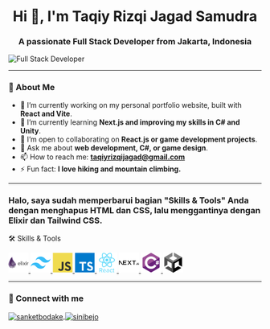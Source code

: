 <h1 align="center">Hi 👋, I'm Taqiy Rizqi Jagad Samudra</h1>
<h3 align="center">A passionate Full Stack Developer from Jakarta, Indonesia</h3>

<p align="left"> <img src="https://img.shields.io/badge/Junior-Full%20Stack%20Developer-blue" alt="Full Stack Developer" /> </p>

<hr>

### 💼 About Me

- 🔭 I’m currently working on my personal portfolio website, built with **React and Vite**.
- 🌱 I’m currently learning **Next.js and improving my skills in C# and Unity**.
- 👯 I’m open to collaborating on **React.js or game development projects**.
- 💬 Ask me about **web development, C#, or game design**.
- 📫 How to reach me: **taqiyrizqijagad@gmail.com**
- ⚡ Fun fact: **I love hiking and mountain climbing.**

<hr>

### Halo, saya sudah memperbarui bagian "Skills & Tools" Anda dengan menghapus HTML dan CSS, lalu menggantinya dengan Elixir dan Tailwind CSS.

🛠️ Skills & Tools
<p align="left">
<a href="https://elixir-lang.org/" target="_blank"> <img src="https://raw.githubusercontent.com/devicons/devicon/master/icons/elixir/elixir-original-wordmark.svg" alt="elixir" width="40" height="40"/> </a>
<a href="https://tailwindcss.com/" target="_blank"> <img src="https://raw.githubusercontent.com/devicons/devicon/master/icons/tailwindcss/tailwindcss-plain.svg" alt="tailwindcss" width="40" height="40"/> </a>
<a href="https://developer.mozilla.org/en-US/docs/Web/JavaScript" target="_blank"> <img src="https://raw.githubusercontent.com/devicons/devicon/master/icons/javascript/javascript-original.svg" alt="javascript" width="40" height="40"/> </a>
<a href="https://www.typescriptlang.org/" target="_blank"> <img src="https://raw.githubusercontent.com/devicons/devicon/master/icons/typescript/typescript-original.svg" alt="typescript" width="40" height="40"/> </a>
<a href="https://reactjs.org/" target="_blank"> <img src="https://raw.githubusercontent.com/devicons/devicon/master/icons/react/react-original-wordmark.svg" alt="react" width="40" height="40"/> </a>
<a href="https://nextjs.org/" target="_blank"> <img src="https://raw.githubusercontent.com/devicons/devicon/master/icons/nextjs/nextjs-original-wordmark.svg" alt="nextjs" width="40" height="40"/> </a>
<a href="https://dotnet.microsoft.com/en-us/languages/csharp" target="_blank"> <img src="https://raw.githubusercontent.com/devicons/devicon/master/icons/csharp/csharp-original.svg" alt="csharp" width="40" height="40"/> </a>
<a href="https://unity.com/" target="_blank"> <img src="https://raw.githubusercontent.com/devicons/devicon/master/icons/unity/unity-original.svg" alt="unity" width="40" height="40"/> </a>
</p>

<hr>

### 🔗 Connect with me
<p align="left">
  <a href="https://www.linkedin.com/in/taqiy-rizqi-jagad-samudra" target="_blank">
    <img align="center" src="https://raw.githubusercontent.com/rahuldkjain/github-profile-readme-generator/master/src/images/icons/Social/linked-in-alt.svg" alt="sanketbodake" height="30" width="40" />
  </a>
  <a href="https://www.instagram.com/sinibejo" target="_blank">
    <img align="center" src="https://raw.githubusercontent.com/rahuldkjain/github-profile-readme-generator/master/src/images/icons/Social/instagram.svg" alt="sinibejo" height="30" width="40" />
  </a>
</p>
